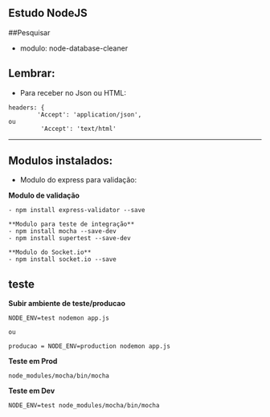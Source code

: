 ## Estudo NodeJS

##Pesquisar
- modulo: node-database-cleaner

## Lembrar:
- Para receber no Json ou HTML: 
```
headers: {
        'Accept': 'application/json',
ou
         'Accept': 'text/html'
```
---
## Modulos instalados:
- Modulo do express para validação:


**Modulo de validação**
``` 
- npm install express-validator --save
```
```  
**Modulo para teste de integração**
- npm install mocha --save-dev
- npm install supertest --save-dev
``` 
``` 
**Modulo do Socket.io**
- npm install socket.io --save
```

## teste
**Subir ambiente de teste/producao**
```
NODE_ENV=test nodemon app.js

ou

producao = NODE_ENV=production nodemon app.js
```
**Teste em Prod**
```
node_modules/mocha/bin/mocha
```
**Teste em Dev**
```
NODE_ENV=test node_modules/mocha/bin/mocha
```

